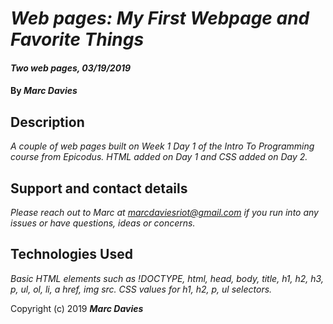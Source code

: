 # _Web pages: My First Webpage and Favorite Things_

#### _Two web pages, 03/19/2019_

#### By _**Marc Davies**_

## Description

_A couple of web pages built on Week 1 Day 1 of the Intro To Programming course from Epicodus. HTML added on Day 1 and CSS added on Day 2._

## Support and contact details

_Please reach out to Marc at marcdaviesriot@gmail.com if you run into any issues or have questions, ideas or concerns._

## Technologies Used

_Basic HTML elements such as !DOCTYPE, html, head, body, title, h1, h2, h3, p, ul, ol, li, a href, img src. CSS values for h1, h2, p, ul selectors._

Copyright (c) 2019 **_Marc Davies_**
